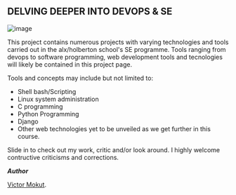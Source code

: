 ## DELVING DEEPER INTO DEVOPS & SE

![image](https://user-images.githubusercontent.com/29519472/188402047-be713fbd-4896-4775-9e30-39920126a285.png)

This project contains numerous projects with varying technologies and tools carried out in the alx/holberton school's SE programme.
Tools ranging from devops to software programming, web development tools and tecnologies will likely be contained in this project page.

Tools and concepts may include but not limited to:

- Shell bash/Scripting
- Linux system administration
- C programming
- Python Programming
- Django
- Other web technologies yet to be unveiled as we get further in this course.

Slide in to check out my work, critic and/or look around. I highly welcome contructive criticisms and corrections.

***Author***

[Victor Mokut](https://www.linkedin.com/in/victor-mokut/).

#
